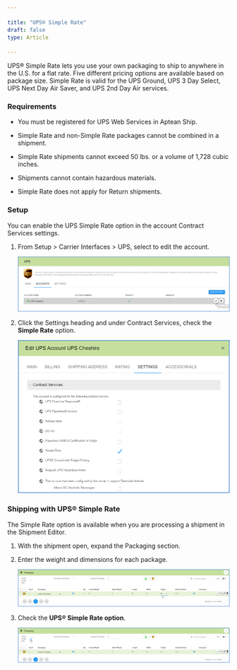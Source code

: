 ```yaml
---

title: "UPS® Simple Rate"
draft: false
type: Article

---
```


UPS® Simple Rate lets you use your own packaging to ship to anywhere in the U.S. for a flat rate. Five different pricing options are available based on package size. Simple Rate is valid for the UPS Ground, UPS 3 Day Select, UPS Next Day Air Saver, and UPS 2nd Day Air services.


### Requirements

* You must be registered for UPS Web Services in Aptean Ship.

* Simple Rate and non-Simple Rate packages cannot be combined in a shipment.

* Simple Rate shipments cannot exceed 50 lbs. or a volume of 1,728 cubic inches.

* Shipments cannot contain hazardous materials.

* Simple Rate does not apply for Return shipments.


### Setup

You can enable the UPS Simple Rate option in the account Contract Services settings.

1. From Setup > Carrier Interfaces > UPS, select to edit the account.

    ![](assets/images/aptean-shipping-software-ups-simple-rate-1-1.png)

2. Click the Settings heading and under Contract Services, check the **Simple Rate** option.

    ![](assets/images/aptean-shipping-software-ups-simple-rate-2-1.png)


### Shipping with UPS® Simple Rate

The Simple Rate option is available when you are processing a shipment in the Shipment Editor.

1. With the shipment open, expand the Packaging section.

2. Enter the weight and dimensions for each package.

    ![](assets/images/aptean-shipping-software-ups-simple-rate-3-1.png)

3. Check the **UPS® Simple Rate option**.

    ![](assets/images/aptean-shipping-software-ups-simple-rate-4-1.png)






 





